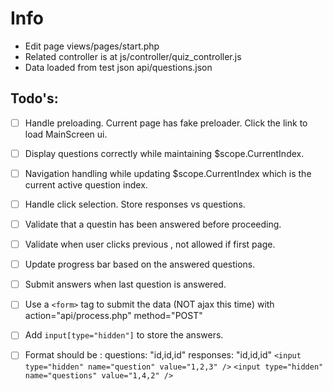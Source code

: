 # Info
* Edit page views/pages/start.php
* Related controller is at js/controller/quiz_controller.js
* Data loaded from test json api/questions.json

## Todo's:
- [ ] Handle preloading. Current page has fake preloader. Click the link to load MainScreen ui.
- [ ] Display questions correctly while maintaining $scope.CurrentIndex.
- [ ] Navigation handling while updating $scope.CurrentIndex which is the current active question index.
- [ ] Handle click selection. Store responses vs questions.
- [ ] Validate that a questin has been answered before proceeding.
- [ ] Validate when user clicks previous , not allowed if first page.
- [ ] Update progress bar based on the answered questions.
- [ ] Submit answers when last question is answered.
- [ ] Use a `<form>` tag to submit the data (NOT ajax this time) with action="api/process.php" method="POST" 
- [ ] Add `input[type="hidden"]` to store the answers.
- [ ] Format should be :
	questions: "id,id,id"
	responses: "id,id,id"
	`<input type="hidden" name="question" value="1,2,3" />`
	`<input type="hidden" name="questions" value="1,4,2" />`
	